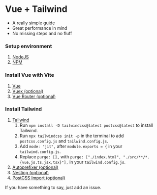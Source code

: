 # Vue + Tailwind

- A really simple guide
- Great performance in mind
- No missing steps and no fluff

### Setup environment

1. [NodeJS](chapters/environment/NODEJS.md)
1. [NPM](chapters/environment/NPM.md)

### Install Vue with Vite

1. [Vue](chapters/vue/VUE.md)
1. [Vuex (optional)](chapters/vue/VUEX.md)
1. [Vue Router (optional)](chapters/vue/VUE-ROUTER.md)

### Install Tailwind

1. [Tailwind](chapters/tailwind/TAILWIND.md)
   1. Run `npm install -D tailwindcss@latest postcss@latest` to install Tailwind.
   1. Run `npx tailwindcss init -p` in the terminal to add `postcss.config.js` and `tailwind.config.js`.
   1. Add `mode: "jit",` after `module.exports = {` in your `tailwind.config.js`.
   1. Replace `purge: [],` with `purge: ["./index.html", "./src/**/*.{vue,js,ts,jsx,tsx}"],` in your `tailwind.config.js`.
1. [Autoprefixer (optional)](chapters/tailwind/AUTOPREFIXER.md)
1. [Nesting (optional)](chapters/tailwind/NESTING.md)
1. [PostCSS Import (optional)](chapters/tailwind/POSTCSS-IMPORT.md)

If you have something to say, just add an issue.
